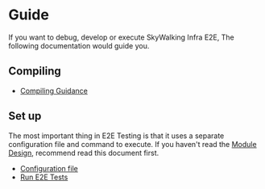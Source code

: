 # Guide

If you want to debug, develop or execute SkyWalking Infra E2E, The following documentation would guide you.

## Compiling

* [Compiling Guidance](Compiling-Guidance.md)

## Set up

The most important thing in E2E Testing is that it uses a separate configuration file and command to execute.
If you haven't read the [Module Design](../concepts-and-designs/module-design.md), recommend read this document first.

* [Configuration file](setup/Configuration-File.md)
* [Run E2E Tests](setup/Run-E2E-Tests.md)